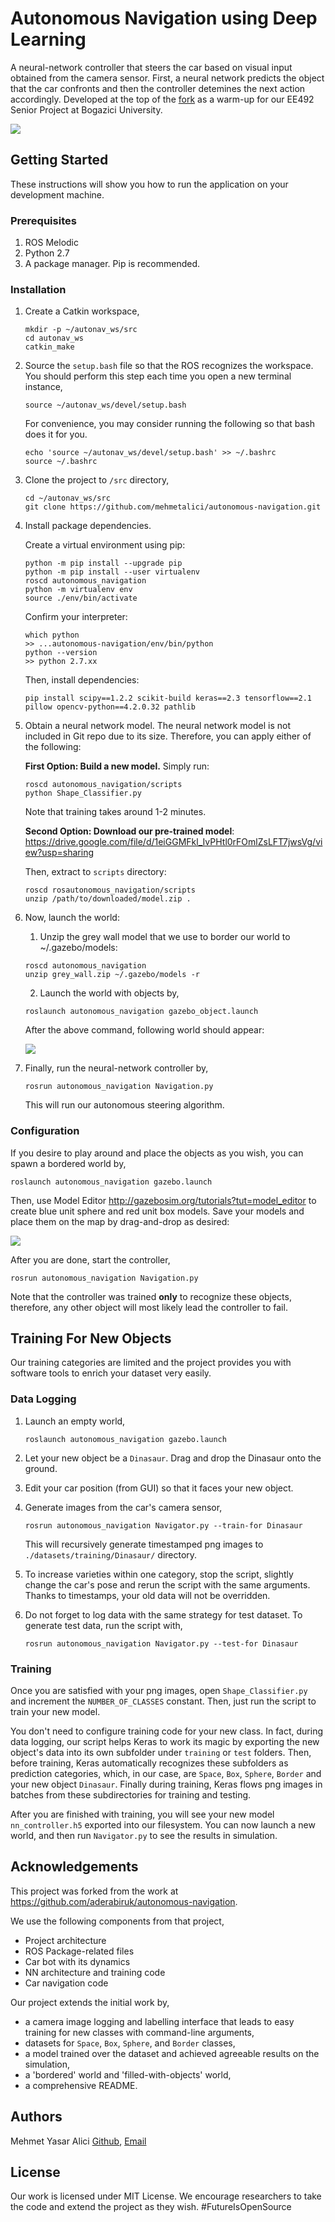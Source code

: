 # Autonomous Navigation using Deep Learning
A neural-network controller that steers the car based on visual input obtained from the camera sensor. First, a neural network predicts the object that the car confronts and then the controller detemines the next action accordingly. Developed at the top of the [fork](https://github.com/aderabiruk/autonomous-navigation) as a warm-up for our EE492 Senior Project at Bogazici University.

![](resources/autonav.gif)

## Getting Started
These instructions will show you how to run the application on your development machine.
### Prerequisites
1. ROS Melodic
2. Python 2.7
3. A package manager. Pip is recommended.


### Installation
1. Create a Catkin workspace,
    ```
    mkdir -p ~/autonav_ws/src
    cd autonav_ws
    catkin_make 
    ```
2. Source the ```setup.bash``` file so that the ROS recognizes the workspace. You should perform this step each time you open a new terminal instance,
    ```
    source ~/autonav_ws/devel/setup.bash 
    ```
    For convenience, you may consider running the following so that bash does it for you.
    ```
    echo 'source ~/autonav_ws/devel/setup.bash' >> ~/.bashrc 
    source ~/.bashrc
    ```
2. Clone the project to ```/src``` directory,
    ```
    cd ~/autonav_ws/src
    git clone https://github.com/mehmetalici/autonomous-navigation.git
    ```
3. Install package dependencies.

    Create a virtual environment using pip:
    ```
    python -m pip install --upgrade pip 
    python -m pip install --user virtualenv 
    roscd autonomous_navigation
    python -m virtualenv env
    source ./env/bin/activate 
    ```
    Confirm your interpreter:
    ```
    which python
    >> ...autonomous-navigation/env/bin/python
    python --version
    >> python 2.7.xx
    ```
    Then, install dependencies:
    ```
    pip install scipy==1.2.2 scikit-build keras==2.3 tensorflow==2.1 pillow opencv-python==4.2.0.32 pathlib
    ```
3. Obtain a neural network model. The neural network model is not included in Git repo due to its size. Therefore, you can apply either of the following:
    
    **First Option: Build a new model.** Simply run:
    ```
    roscd autonomous_navigation/scripts
    python Shape_Classifier.py
    ```
    Note that training takes around 1-2 minutes.

    **Second Option: Download our pre-trained model**: https://drive.google.com/file/d/1eiGGMFkl_IvPHtl0rFOmlZsLFT7jwsVg/view?usp=sharing
    
    Then, extract to ```scripts``` directory:
    ```
    roscd rosautonomous_navigation/scripts
    unzip /path/to/downloaded/model.zip .
    ```

4. Now, launch the world:
    
    1. Unzip the grey wall model that we use to border our world to ~/.gazebo/models:
    ```
    roscd autonomous_navigation
    unzip grey_wall.zip ~/.gazebo/models -r
    ```
    2. Launch the world with objects by,
    ```
    roslaunch autonomous_navigation gazebo_object.launch
    ```
    After the above command, following world should appear:

    ![](resources/filledup.png)
5. Finally, run the neural-network controller by,
    ```
    rosrun autonomous_navigation Navigation.py
    ```
    This will run our autonomous steering algorithm. 


### Configuration
    
If you desire to play around and place the objects as you wish, you can spawn a bordered world by,  
```
roslaunch autonomous_navigation gazebo.launch
```

Then, use Model Editor http://gazebosim.org/tutorials?tut=model_editor to create blue unit sphere and red unit box models. Save your models and place them on the map by drag-and-drop as desired:

![](resources/model_add.gif)

After you are done, start the controller,
```
rosrun autonomous_navigation Navigation.py
``` 



Note that the controller was trained **only** to recognize these objects, therefore, any other object will most likely lead the controller to fail. 


## Training For New Objects
Our training categories are limited and the project provides you with software tools to enrich your dataset very easily.

### Data Logging
1. Launch an empty world,
    ```
    roslaunch autonomous_navigation gazebo.launch
    ``` 
2. Let your new object be a ```Dinasaur```. Drag and drop the Dinasaur onto the ground. 

3. Edit your car position (from GUI) so that it faces your new object.
4. Generate images from the car's camera sensor,  

    ```
    rosrun autonomous_navigation Navigator.py --train-for Dinasaur
    ``` 
    This will recursively generate timestamped png images to ```./datasets/training/Dinasaur/``` directory. 
5. To increase varieties within one category, stop the script, slightly change the car's pose and rerun the script with the same arguments. Thanks to timestamps, your old data will not be overridden.

6. Do not forget to log data with the same strategy for test dataset. To generate test data, run the script with,
    ```
    rosrun autonomous_navigation Navigator.py --test-for Dinasaur
    ``` 
### Training
Once you are satisfied with your png images, open ```Shape_Classifier.py``` and increment the ```NUMBER_OF_CLASSES``` constant. Then, just run the script to train your new model. 

You don't need to configure training code for your new class. In fact, during data logging, our script helps Keras to work its magic by exporting the new object's data into its own subfolder under ```training``` or ```test``` folders. Then, before training, Keras automatically recognizes these subfolders as prediction categories, which, in our case, are  ```Space```, ```Box```,  ```Sphere```, ```Border``` and your new object ```Dinasaur```. Finally during training, Keras flows png images in batches from these subdirectories for training and testing.

After you are finished with training, you will see your new model ```nn_controller.h5``` exported into our filesystem. You can now launch a new world, and then run ```Navigator.py``` to see the results in simulation.


## Acknowledgements
This project was forked from the work at https://github.com/aderabiruk/autonomous-navigation. 

We use the following components from that project,
* Project architecture
* ROS Package-related files
* Car bot with its dynamics
* NN architecture and training code  
* Car navigation code

Our project extends the initial work by,
* a camera image logging and labelling interface that leads to easy training for new classes with command-line arguments,
* datasets for ```Space```, ```Box```,  ```Sphere```, and ```Border``` classes,
* a model trained over the dataset and achieved agreeable results on the simulation,  
* a 'bordered' world and 'filled-with-objects' world,
* a comprehensive README.

## Authors
Mehmet Yasar Alici [Github](github.com/malici), [Email](emailto:myasar.alici@gmail.com)


## License
Our work is licensed under MIT License. We encourage researchers to take the code and extend the project as they wish. #FutureIsOpenSource 
